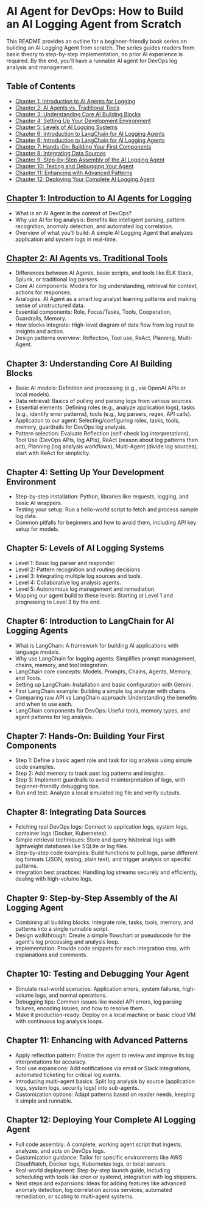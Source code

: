 # AI Agent for DevOps: How to Build an AI Logging Agent from Scratch

This README provides an outline for a beginner-friendly book series on building an AI Logging Agent from scratch. The series guides readers from basic theory to step-by-step implementation, no prior AI experience is required. By the end, you'll have a runnable AI agent for DevOps log analysis and management.

## Table of Contents

- [Chapter 1: Introduction to AI Agents for Logging](#chapter-1-introduction-to-ai-agents-for-logging)
- [Chapter 2: AI Agents vs. Traditional Tools](#chapter-2-key-concepts-ai-agents-vs-traditional-tools)
- [Chapter 3: Understanding Core AI Building Blocks](#chapter-3-understanding-core-ai-building-blocks)
- [Chapter 4: Setting Up Your Development Environment](#chapter-4-setting-up-your-development-environment)
- [Chapter 5: Levels of AI Logging Systems](#chapter-5-levels-of-ai-logging-systems)
- [Chapter 6: Introduction to LangChain for AI Logging Agents](#chapter-6-introduction-to-langchain-for-ai-logging-agents)
- [Chapter 6: Introduction to LangChain for AI Logging Agents](#chapter-6-introduction-to-langchain-for-ai-logging-agents)
- [Chapter 7: Hands-On: Building Your First Components](#chapter-7-hands-on-building-your-first-components)
- [Chapter 8: Integrating Data Sources](#chapter-8-integrating-data-sources)
- [Chapter 9: Step-by-Step Assembly of the AI Logging Agent](#chapter-9-step-by-step-assembly-of-the-ai-logging-agent)
- [Chapter 10: Testing and Debugging Your Agent](#chapter-10-testing-and-debugging-your-agent)
- [Chapter 11: Enhancing with Advanced Patterns](#chapter-11-enhancing-with-advanced-patterns)
- [Chapter 12: Deploying Your Complete AI Logging Agent](#chapter-12-final-project-deploying-your-complete-ai-logging-agent)

## [Chapter 1: Introduction to AI Agents for Logging](./01-introduction-to-ai-agents-for-logging.md)

- What is an AI Agent in the context of DevOps?
- Why use AI for log analysis: Benefits like intelligent parsing, pattern recognition, anomaly detection, and automated log correlation.
- Overview of what you'll build: A simple AI Logging Agent that analyzes application and system logs in real-time.

## [Chapter 2: AI Agents vs. Traditional Tools](./02-ai-agents-vs-traditional-tools.md)

- Differences between AI Agents, basic scripts, and tools like ELK Stack, Splunk, or traditional log parsers.
- Core AI components: Models for log understanding, retrieval for context, actions for responses.
- Analogies: AI Agent as a smart log analyst learning patterns and making sense of unstructured data.
- Essential components: Role, Focus/Tasks, Tools, Cooperation, Guardrails, Memory.
- How blocks integrate: High-level diagram of data flow from log input to insights and action.
- Design patterns overview: Reflection, Tool use, ReAct, Planning, Multi-Agent.

## Chapter 3: Understanding Core AI Building Blocks

- Basic AI models: Definition and processing (e.g., via OpenAI APIs or local models).
- Data retrieval: Basics of pulling and parsing logs from various sources.
- Essential elements: Defining roles (e.g., analyze application logs), tasks (e.g., identify error patterns), tools (e.g., log parsers, regex, API calls).
- Application to our agent: Selecting/configuring roles, tasks, tools, memory, guardrails for DevOps log analysis.
- Pattern selection: Evaluate Reflection (self-check log interpretations), Tool Use (DevOps APIs, log APIs), ReAct (reason about log patterns then act), Planning (log analysis workflows), Multi-Agent (divide log sources); start with ReAct for simplicity.

## Chapter 4: Setting Up Your Development Environment

- Step-by-step installation: Python, libraries like requests, logging, and basic AI wrappers.
- Testing your setup: Run a hello-world script to fetch and process sample log data.
- Common pitfalls for beginners and how to avoid them, including API key setup for models.

## Chapter 5: Levels of AI Logging Systems

- Level 1: Basic log parser and responder.
- Level 2: Pattern recognition and routing decisions.
- Level 3: Integrating multiple log sources and tools.
- Level 4: Collaborative log analysis agents.
- Level 5: Autonomous log management and remediation.
- Mapping our agent build to these levels: Starting at Level 1 and progressing to Level 3 by the end.

## Chapter 6: Introduction to LangChain for AI Logging Agents

- What is LangChain: A framework for building AI applications with language models.
- Why use LangChain for logging agents: Simplifies prompt management, chains, memory, and tool integration.
- LangChain core concepts: Models, Prompts, Chains, Agents, Memory, and Tools.
- Setting up LangChain: Installation and basic configuration with Gemini.
- First LangChain example: Building a simple log analyzer with chains.
- Comparing raw API vs LangChain approach: Understanding the benefits and when to use each.
- LangChain components for DevOps: Useful tools, memory types, and agent patterns for log analysis.

## Chapter 7: Hands-On: Building Your First Components

- Step 1: Define a basic agent role and task for log analysis using simple code examples.
- Step 2: Add memory to track past log patterns and insights.
- Step 3: Implement guardrails to avoid misinterpretation of logs, with beginner-friendly debugging tips.
- Run and test: Analyze a local simulated log file and verify outputs.

## Chapter 8: Integrating Data Sources

- Fetching real DevOps logs: Connect to application logs, system logs, container logs (Docker, Kubernetes).
- Simple retrieval techniques: Store and query historical logs with lightweight databases like SQLite or log files.
- Step-by-step code examples: Build functions to pull logs, parse different log formats (JSON, syslog, plain text), and trigger analysis on specific patterns.
- Integration best practices: Handling log streams securely and efficiently, dealing with high-volume logs.

## Chapter 9: Step-by-Step Assembly of the AI Logging Agent

- Combining all building blocks: Integrate role, tasks, tools, memory, and patterns into a single runnable script.
- Design walkthrough: Create a simple flowchart or pseudocode for the agent's log processing and analysis loop.
- Implementation: Provide code snippets for each integration step, with explanations and comments.

## Chapter 10: Testing and Debugging Your Agent

- Simulate real-world scenarios: Application errors, system failures, high-volume logs, and normal operations.
- Debugging tips: Common issues like model API errors, log parsing failures, encoding issues, and how to resolve them.
- Make it production-ready: Deploy on a local machine or basic cloud VM with continuous log analysis loops.

## Chapter 11: Enhancing with Advanced Patterns

- Apply reflection pattern: Enable the agent to review and improve its log interpretations for accuracy.
- Tool use expansions: Add notifications via email or Slack integrations, automated ticketing for critical log events.
- Introducing multi-agent basics: Split log analysis by source (application logs, system logs, security logs) into sub-agents.
- Customization options: Adapt patterns based on reader needs, keeping it simple and runnable.

## Chapter 12: Deploying Your Complete AI Logging Agent

- Full code assembly: A complete, working agent script that ingests, analyzes, and acts on DevOps logs.
- Customization guidance: Tailor for specific environments like AWS CloudWatch, Docker logs, Kubernetes logs, or local servers.
- Real-world deployment: Step-by-step launch guide, including scheduling with tools like cron or systemd, integration with log shippers.
- Next steps and expansions: Ideas for adding features like advanced anomaly detection, log correlation across services, automated remediation, or scaling to multi-agent systems.